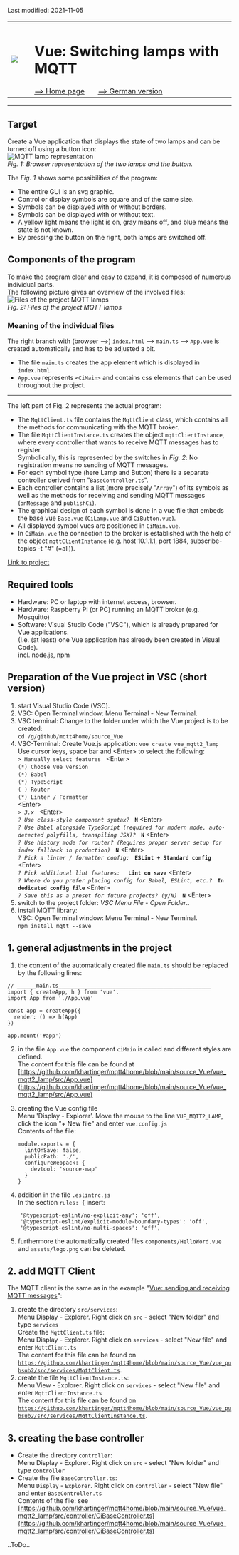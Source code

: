 Last modified: 2021-11-05   
<table><tr><td><img src="logo/mqtt4home_96.png"></td><td>&nbsp;</td><td>
<h1>Vue: Switching lamps with MQTT</h1>
<a href="../readme.md">==> Home page</a> &nbsp; &nbsp; &nbsp; 
<a href="m4h506_Vue_Mqtt2_Lamp.md">==> German version</a> &nbsp; &nbsp; &nbsp; 
</td></tr></table><hr>

## Target
Create a Vue application that displays the state of two lamps and can be turned off using a button icon:   
![MQTT lamp representation](./images/211105_vue_mqtt2_start.png "MQTT lamp representation")   
_Fig. 1: Browser representation of the two lamps and the button_.   

The _Fig. 1_ shows some possibilities of the program:   
* The entire GUI is an svg graphic.
* Control or display symbols are square and of the same size.
* Symbols can be displayed with or without borders.
* Symbols can be displayed with or without text.
* A yellow light means the light is on, gray means off, and blue means the state is not known.
* By pressing the button on the right, both lamps are switched off.

## Components of the program
To make the program clear and easy to expand, it is composed of numerous individual parts.   
The following picture gives an overview of the involved files:
![Files of the project MQTT lamps](./images/vue_mqtt2_lamp1_files.png "Files of the project MQTT lamps")   
_Fig. 2: Files of the project MQTT lamps_   

### Meaning of the individual files   
The right branch with (browser -->) `index.html` --> `main.ts` --> `App.vue` is created automatically and has to be adjusted a bit.   
   * The file `main.ts` creates the app element which is displayed in `index.html`.   
   * `App.vue` represents `<CiMain>` and contains css elements that can be used throughout the project.   
---   
The left part of Fig. 2 represents the actual program:   
* The `MqttClient.ts` file contains the `MqttClient` class, which contains all the methods for communicating with the MQTT broker.   
* The file `MqttClientInstance.ts` creates the object `mqttClientInstance`, where every controller that wants to receive MQTT messages has to register.   
Symbolically, this is represented by the switches in _Fig. 2_: No registration means no sending of MQTT messages.   
* For each symbol type (here Lamp and Button) there is a separate controller derived from "`BaseController.ts`".   
* Each controller contains a list (more precisely "`Array`") of its symbols as well as the methods for receiving and sending MQTT messages (`onMessage` and `publishCi`).
* The graphical design of each symbol is done in a vue file that embeds the base vue `Base.vue` (`CiLamp.vue` and `CiButton.vue`).   
* All displayed symbol vues are positioned in `CiMain.vue`.   
* In `CiMain.vue` the connection to the broker is established with the help of the object `mqttClientInstance` (e.g. host 10.1.1.1, port 1884, subscribe-topics -t "#" (=all)).

[Link to project](https://github.com/khartinger/mqtt4home/tree/main/source_Vue/vue_mqtt2_lamp)   

## Required tools
* Hardware: PC or laptop with internet access, browser.
* Hardware: Raspberry Pi (or PC) running an MQTT broker (e.g. Mosquitto)
* Software: Visual Studio Code ("VSC"), which is already prepared for Vue applications.   
   (I.e. (at least) one Vue application has already been created in Visual Code).   
   incl. node.js, npm

## Preparation of the Vue project in VSC (short version)   
1. start Visual Studio Code (VSC).   
2. VSC: Open Terminal window: Menu Terminal - New Terminal.   
3. VSC terminal: Change to the folder under which the Vue project is to be created:   
   `cd /g/github/mqtt4home/source_Vue`   
4. VSC-Terminal: Create Vue.js application: `vue create vue_mqtt2_lamp`  
   Use cursor keys, space bar and &lt;Enter&gt; to select the following:   
   `> Manually select features` &nbsp; &lt;Enter&gt;   
   `(*) Choose Vue version`   
   `(*) Babel`   
   `(*) TypeScript`   
   `( ) Router`   
   `(*) Linter / Formatter`   
   &lt;Enter&gt;   
   _`> 3.x`_ &nbsp; &lt;Enter&gt;      
   _`? Use class-style component syntax?`_ &nbsp; __`N`__ &lt;Enter&gt;   
   _`? Use Babel alongside TypeScript (required for modern mode, auto-detected polyfills, transpiling JSX)?`_ &nbsp; __`N`__ &lt;Enter&gt;   
   _`? Use history mode for router? (Requires proper server setup for index fallback in production)`_ &nbsp; __`N`__ &lt;Enter&gt;   
   _`? Pick a linter / formatter config:`_ &nbsp; __`ESLint + Standard config`__ &lt;Enter&gt;   
   _`? Pick additional lint features: `_ &nbsp; __`Lint on save`__ &lt;Enter&gt;   
   _`? Where do you prefer placing config for Babel, ESLint, etc.?`_ &nbsp; __`In dedicated config file`__ &lt;Enter&gt;   
   _`? Save this as a preset for future projects? (y/N)`_ &nbsp; __`N`__ &lt;Enter&gt;   
5. switch to the project folder: _VSC Menu File - Open Folder_..
6. install MQTT library:   
   VSC: Open Terminal window: Menu Terminal - New Terminal.   
   `npm install mqtt --save`   

## 1. general adjustments in the project
1. the content of the automatically created file `main.ts` should be replaced by the following lines:   
```   
// ______main.ts________________________________________________
import { createApp, h } from 'vue'.
import App from './App.vue'

const app = createApp({
  render: () => h(App)
})

app.mount('#app')

```   

2. in the file `App.vue` the component `ciMain` is called and different styles are defined.   
The content for this file can be found at [https://github.com/khartinger/mqtt4home/blob/main/source_Vue/vue_mqtt2_lamp/src/App.vue](https://github.com/khartinger/mqtt4home/blob/main/source_Vue/vue_mqtt2_lamp/src/App.vue)   

3. creating the Vue config file   
   Menu 'Display - Explorer'. Move the mouse to the line `VUE_MQTT2_LAMP`, click the icon "+ New file" and enter `vue.config.js`   
   Contents of the file:   
   ```   
   module.exports = {
     lintOnSave: false,
     publicPath: './',
     configureWebpack: {
       devtool: 'source-map'
     }
   }

   ```   
4. addition in the file `.eslintrc.js`   
In the section `rules: {` insert:
```   
    '@typescript-eslint/no-explicit-any': 'off',
    '@typescript-eslint/explicit-module-boundary-types': 'off',
    '@typescript-eslint/no-multi-spaces': 'off',
```   

5. furthermore the automatically created files `components/HelloWord.vue` and `assets/logo.png` can be deleted.
## 2. add MQTT Client
The MQTT client is the same as in the example
"[Vue: sending and receiving MQTT messages](m4h505_Vue_Mqtt1.md)":   
1. create the directory `src/services`:   
   Menu Display - Explorer. Right click on `src` - select "New folder" and type `services`   
Create the `MqttClient.ts` file:   
   Menu Display - Explorer. Right click on `services` - select "New file" and enter `MqttClient.ts`   
   The content for this file can be found on [`https://github.com/khartinger/mqtt4home/blob/main/source_Vue/vue_pubsub2/src/services/MqttClient.ts`](https://github.com/khartinger/mqtt4home/blob/main/source_Vue/vue_pubsub2/src/services/MqttClient.ts).   
3. create the file `MqttClientInstance.ts`:   
   Menu View - Explorer. Right click on `services` - select "New file" and enter `MqttClientInstance.ts`   
   The content for this file can be found on [`https://github.com/khartinger/mqtt4home/blob/main/source_Vue/vue_pubsub2/src/services/MqttClientInstance.ts`](https://github.com/khartinger/mqtt4home/blob/main/source_Vue/vue_pubsub2/src/services/MqttClientInstance.ts).   

## 3. creating the base controller
* Create the directory `controller`:   
   Menu Display - Explorer. Right click on `src` - select "New folder" and type `controller`   
* Create the file `BaseController.ts`:   
   Menu `Display` - `Explorer`. Right click on `controller` - select "New file" and enter `BaseController.ts`   
   Contents of the file: see [https://github.com/khartinger/mqtt4home/blob/main/source_Vue/vue_mqtt2_lamp/src/controller/CiBaseController.ts](https://github.com/khartinger/mqtt4home/blob/main/source_Vue/vue_mqtt2_lamp/src/controller/CiBaseController.ts)

..ToDo..
